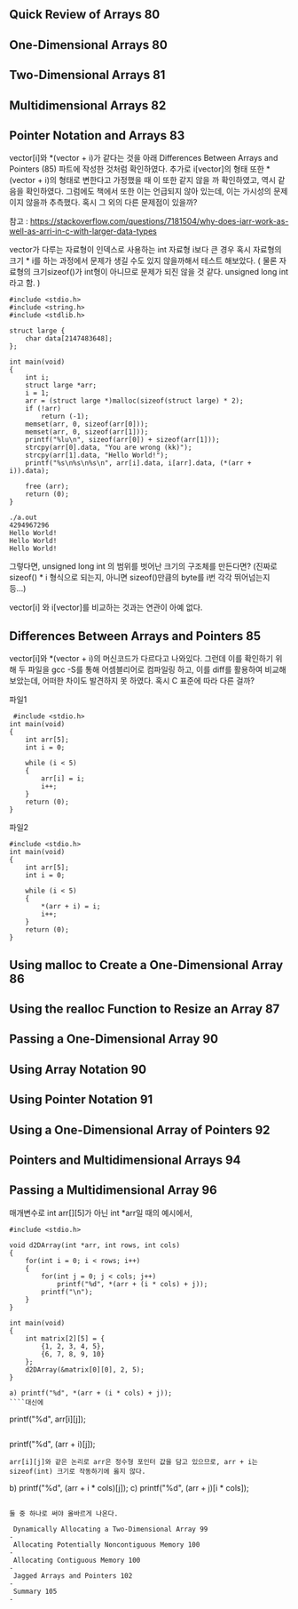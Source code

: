 
 Quick Review of Arrays 80
-
 One-Dimensional Arrays 80
-
 Two-Dimensional Arrays 81
-
 Multidimensional Arrays 82
-
 Pointer Notation and Arrays 83
-
 vector[i]와 *(vector + i)가 같다는 것을 아래 Differences Between Arrays and Pointers (85) 파트에 작성한 것처럼 확인하였다.
 추가로 i[vector]의 형태 또한 *(vector + i)의 형태로 변한다고 가정했을 때 이 또한 같지 않을 까 확인하였고, 역시 같음을 확인하였다.
 그럼에도 책에서 또한 이는 언급되지 않아 있는데, 이는 가시성의 문제이지 않을까 추측했다.
 혹시 그 외의 다른 문제점이 있을까?
 
 참고 : https://stackoverflow.com/questions/7181504/why-does-iarr-work-as-well-as-arri-in-c-with-larger-data-types 
 
 vector가 다루는 자료형이 인덱스로 사용하는 int 자료형 i보다 큰 경우 혹시 자료형의 크기 * i를 하는 과정에서 문제가 생길 수도 있지 않을까해서 테스트 해보았다. ( 물론 자료형의 크기sizeof()가 int형이 아니므로 문제가 되진 않을 것 같다. unsigned long int 라고 함. )

````
#include <stdio.h>
#include <string.h>
#include <stdlib.h>

struct large {
	char data[2147483648];
};

int	main(void)
{
	int i;
	struct large *arr;
	i = 1;
	arr	= (struct large *)malloc(sizeof(struct large) * 2);
	if (!arr)
		return (-1);
	memset(arr, 0, sizeof(arr[0]));
	memset(arr, 0, sizeof(arr[1]));
	printf("%lu\n", sizeof(arr[0]) + sizeof(arr[1]));
	strcpy(arr[0].data, "You are wrong (kk)");
	strcpy(arr[1].data, "Hello World!");
	printf("%s\n%s\n%s\n", arr[i].data, i[arr].data, (*(arr + i)).data);

	free (arr);
	return (0);
}
````

````
./a.out
4294967296
Hello World!
Hello World!
Hello World!
````

그렇다면, unsigned long int 의 범위를 벗어난 크기의 구조체를 만든다면? (진짜로 sizeof() * i 형식으로 되는지, 아니면 sizeof()만큼의 byte를 i번 각각 뛰어넘는지 등...)

vector[i] 와 i[vector]를 비교하는 것과는 연관이 아예 없다.

 Differences Between Arrays and Pointers 85
-
 vector[i]와 *(vector + i)의 머신코드가 다르다고 나와있다. 그런데 이를 확인하기 위해 두 파일을 gcc -S를 통해 어셈블리어로 컴파일링 하고, 이를 diff를 활용하여 비교해보았는데, 어떠한 차이도 발견하지 못 하였다. 혹시 C 표준에 따라 다른 걸까?
 
 파일1

````
 #include <stdio.h>
int	main(void)
{
	int arr[5];
	int i = 0;

	while (i < 5)
	{
		arr[i] = i;
		i++;
	}
	return (0); 
}
````

파일2

````
#include <stdio.h>
int	main(void)
{
	int arr[5];
	int i = 0;

	while (i < 5)
	{
		*(arr + i) = i;
		i++;
	}
	return (0);
}
````

 Using malloc to Create a One-Dimensional Array 86
-
 Using the realloc Function to Resize an Array 87
-
 Passing a One-Dimensional Array 90
-
 Using Array Notation 90
-
 Using Pointer Notation 91
-
 Using a One-Dimensional Array of Pointers 92
-
 Pointers and Multidimensional Arrays 94
-
 Passing a Multidimensional Array 96
-
매개변수로 int arr[][5]가 아닌 int *arr일 때의 예시에서, 
````
#include <stdio.h>

void d2DArray(int *arr, int rows, int cols)
{
	for(int i = 0; i < rows; i++)
	{
		for(int j = 0; j < cols; j++)
			printf("%d", *(arr + (i * cols) + j));
		printf("\n");
	}
}

int main(void)
{
	int matrix[2][5] = {
		{1, 2, 3, 4, 5},
		{6, 7, 8, 9, 10}
	};
	d2DArray(&matrix[0][0], 2, 5);
}
````

````
a) printf("%d", *(arr + (i * cols) + j)); 
````대신에
````
printf("%d", arr[i][j]); 
````는 잘못되었으며
````
printf("%d", (arr + i)[j]); 
````를 쓰라고 하는데 사실 이 또한 올바른 답이 나오지 않는다.
arr[i][j]와 같은 논리로 arr은 정수형 포인터 값을 담고 있으므로, arr + i는 sizeof(int) 크기로 작동하기에 옳지 않다.

````
b) printf("%d", (arr + i * cols)[j]);
c) printf("%d", (arr + j)[i * cols]);
````

둘 중 하나로 써야 올바르게 나온다.

 Dynamically Allocating a Two-Dimensional Array 99
-
 Allocating Potentially Noncontiguous Memory 100
-
 Allocating Contiguous Memory 100
-
 Jagged Arrays and Pointers 102
-
 Summary 105
-
